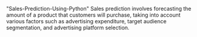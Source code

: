 "Sales-Prediction-Using-Python"
Sales prediction involves forecasting the amount of a product that customers will purchase, taking into account various factors such as advertising expenditure, target audience segmentation, and advertising platform selection.
